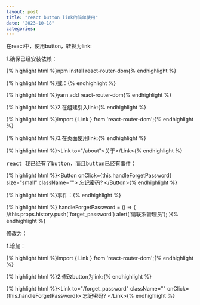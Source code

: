 ```yaml
---
layout: post
title: "react button link的简单使用"
date: "2023-10-18"
categories: 
---
```

<p>在react中，使用button，转换为link:</p>
<p>1.确保已经安装依赖：</p>
{% highlight html %}npm install react-router-dom{% endhighlight %}
<p>{% highlight html %}或：{% endhighlight %}</p>
{% highlight html %}yarn add react-router-dom{% endhighlight %}
<p>{% highlight html %}2.在组建引入link:{% endhighlight %}</p>
{% highlight html %}import { Link } from &#39;react-router-dom&#39;;{% endhighlight %}
<p>{% highlight html %}3.在页面使用link:{% endhighlight %}</p>
{% highlight html %}&lt;Link to=&quot;/about&quot;&gt;关于&lt;/Link&gt;{% endhighlight %}
<p><span style="font-family:monospace">react 我已经有了button，而且button已经有事件：</span></p>
{% highlight html %}&lt;Button onClick={this.handleForgetPassword} size=&quot;small&quot; className=&quot;&quot;&gt;
忘记密码?
&lt;/Button&gt;{% endhighlight %}
<p>{% highlight html %}事件：{% endhighlight %}</p>
{% highlight html %} handleForgetPassword = () =&gt; {
//this.props.history.push(`forget_password`)
alert(&#39;请联系管理员&#39;);
}{% endhighlight %}
<p><span style="font-family:monospace">修改为：</span></p>
<p>1.增加：</p>
{% highlight html %}import { Link } from &#39;react-router-dom&#39;;{% endhighlight %}
<p>{% highlight html %}2.修改button为link:{% endhighlight %}</p>
{% highlight html %}&lt;Link to=&quot;/forget_password&quot; className=&quot;&quot; onClick={this.handleForgetPassword}&gt;
忘记密码?
&lt;/Link&gt;{% endhighlight %}
